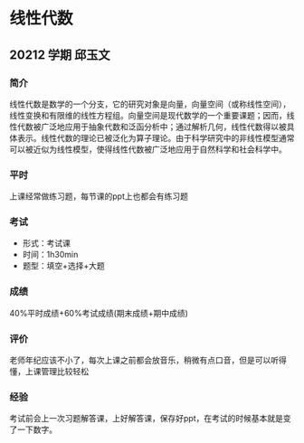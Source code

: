 # 线性代数

## 20212  学期 邱玉文

### 简介

线性代数是数学的一个分支，它的研究对象是向量，向量空间（或称线性空间），线性变换和有限维的线性方程组。向量空间是现代数学的一个重要课题；因而，线性代数被广泛地应用于抽象代数和泛函分析中；通过解析几何，线性代数得以被具体表示。线性代数的理论已被泛化为算子理论。由于科学研究中的非线性模型通常可以被近似为线性模型，使得线性代数被广泛地应用于自然科学和社会科学中。

### 平时

上课经常做练习题，每节课的ppt上也都会有练习题

### 考试

- 形式：考试课
- 时间：1h30min
- 题型：填空+选择+大题

### 成绩

40%平时成绩+60%考试成绩(期末成绩+期中成绩)

### 评价

老师年纪应该不小了，每次上课之前都会放音乐，稍微有点口音，但是可以听得懂，上课管理比较轻松

### 经验

考试前会上一次习题解答课，上好解答课，保存好ppt，在考试的时候基本就是变了一下数字。

